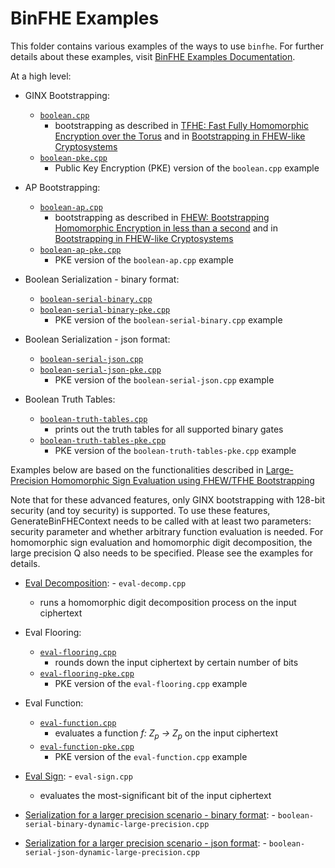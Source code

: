 # BinFHE Examples

This folder contains various examples of the ways to use `binfhe`. For further details about these examples,
visit [BinFHE Examples Documentation](https://openfhe-development.readthedocs.io/en/latest/assets/sphinx_rsts/modules/binfhe.html).

At a high level:

- GINX Bootstrapping:
  - [`boolean.cpp`](https://github.com/openfheorg/openfhe-development/tree/main/src/binfhe/examples/boolean.cpp)
    - bootstrapping as described
      in [TFHE: Fast Fully Homomorphic Encryption over the Torus](https://eprint.iacr.org/2018/421) and
      in [Bootstrapping in FHEW-like Cryptosystems](https://eprint.iacr.org/2020/086.pdf)
  - [`boolean-pke.cpp`](https://github.com/openfheorg/openfhe-development/tree/main/src/binfhe/examples/pke/boolean-pke.cpp)
    - Public Key Encryption (PKE) version of the `boolean.cpp` example

- AP Bootstrapping:
  - [`boolean-ap.cpp`](https://github.com/openfheorg/openfhe-development/tree/main/src/binfhe/examples/boolean-ap.cpp)
    - bootstrapping as described
      in [FHEW: Bootstrapping Homomorphic Encryption in less than a second](https://eprint.iacr.org/2014/816.pdf) and
      in [Bootstrapping in FHEW-like Cryptosystems](https://eprint.iacr.org/2020/086.pdf)
  - [`boolean-ap-pke.cpp`](https://github.com/openfheorg/openfhe-development/tree/main/src/binfhe/examples/pke/boolean-ap-pke.cpp)
    - PKE version of the `boolean-ap.cpp` example

- Boolean Serialization - binary format:
    - [`boolean-serial-binary.cpp`](https://github.com/openfheorg/openfhe-development/tree/main/src/binfhe/examples/boolean-serial-binary.cpp)
    - [`boolean-serial-binary-pke.cpp`](https://github.com/openfheorg/openfhe-development/tree/main/src/binfhe/examples/pke/boolean-serial-binary-pke.cpp)
        - PKE version of the `boolean-serial-binary.cpp` example

- Boolean Serialization - json format:
    - [`boolean-serial-json.cpp`](https://github.com/openfheorg/openfhe-development/tree/main/src/binfhe/examples/boolean-serial-json.cpp)
    - [`boolean-serial-json-pke.cpp`](https://github.com/openfheorg/openfhe-development/tree/main/src/binfhe/examples/pke/boolean-serial-json-pke.cpp)
        - PKE version of the `boolean-serial-json.cpp` example

- Boolean Truth Tables:
    - [`boolean-truth-tables.cpp`](https://github.com/openfheorg/openfhe-development/tree/main/src/binfhe/examples/boolean-truth-tables.cpp)
        - prints out the truth tables for all supported binary gates
    - [`boolean-truth-tables-pke.cpp`](https://github.com/openfheorg/openfhe-development/tree/main/src/binfhe/examples/pke/boolean-truth-tables-pke.cpp)
        - PKE version of the `boolean-truth-tables-pke.cpp` example

Examples below are based on the functionalities described
in [Large-Precision Homomorphic Sign Evaluation using FHEW/TFHE Bootstrapping](https://eprint.iacr.org/2021/1337)

Note that for these advanced features, only GINX bootstrapping with 128-bit security (and toy security) is supported. To use these features, GenerateBinFHEContext needs to be called with at least two parameters: security parameter and whether arbitrary function evaluation is needed. For homomorphic sign evaluation and homomorphic digit decomposition, the large precision Q also needs to be specified. Please see the examples for details.

- [Eval Decomposition](https://github.com/openfheorg/openfhe-development/tree/main/src/binfhe/examples/eval-decomp.cpp): - `eval-decomp.cpp`
    - runs a homomorphic digit decomposition process on the input ciphertext

- Eval Flooring:
    - [`eval-flooring.cpp`](https://github.com/openfheorg/openfhe-development/tree/main/src/binfhe/examples/eval-flooring.cpp)
        - rounds down the input ciphertext by certain number of bits
    - [`eval-flooring-pke.cpp`](https://github.com/openfheorg/openfhe-development/tree/main/src/binfhe/examples/pke/eval-flooring-pke.cpp)
        - PKE version of the `eval-flooring.cpp` example

- Eval Function:
    - [`eval-function.cpp`](https://github.com/openfheorg/openfhe-development/tree/main/src/binfhe/examples/eval-function.cpp)
        - evaluates a function _f: Z<sub>p</sub> -> Z<sub>p</sub>_ on the input ciphertext
    - [`eval-function-pke.cpp`](https://github.com/openfheorg/openfhe-development/tree/main/src/binfhe/examples/pke/eval-function-pke.cpp)
        - PKE version of the `eval-function.cpp` example

- [Eval Sign](https://github.com/openfheorg/openfhe-development/tree/main/src/binfhe/examples/eval-sign.cpp): - `eval-sign.cpp`
    - evaluates the most-significant bit of the input ciphertext

- [Serialization for a larger precision scenario - binary format](https://github.com/openfheorg/openfhe-development/tree/main/src/binfhe/examples/boolean-serial-binary-dynamic-large-precision.cpp): - `boolean-serial-binary-dynamic-large-precision.cpp`

- [Serialization for a larger precision scenario - json format](https://github.com/openfheorg/openfhe-development/tree/main/src/binfhe/examples/boolean-serial-json-dynamic-large-precision.cpp): - `boolean-serial-json-dynamic-large-precision.cpp`
